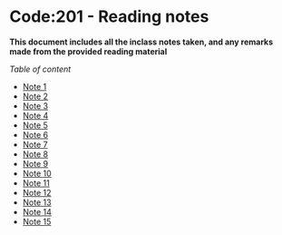 # Code:201 - Reading notes 

**This document includes all the inclass notes taken, and any remarks made from the provided reading material**

*Table of content*
+ [Note 1](https://github.com/ghaithalaydi/reading-notes-201/blob/main/class-01.md)
+ [Note 2](https://github.com/ghaithalaydi/reading-notes-201/blob/main/class-02.md)
+ [Note 3](https://github.com/ghaithalaydi/reading-notes-201/blob/main/class-03.md)
+ [Note 4](https://github.com/ghaithalaydi/reading-notes-201/blob/main/class-04.md)
+ [Note 5](https://github.com/ghaithalaydi/reading-notes-201/blob/main/class-05.md)
+ [Note 6](https://github.com/ghaithalaydi/reading-notes-201/blob/main/class-06.md)
+ [Note 7](https://github.com/ghaithalaydi/reading-notes-201/blob/main/class-07.md)
+ [Note 8](https://github.com/ghaithalaydi/reading-notes-201/blob/main/class-08.md)
+ [Note 9](https://github.com/ghaithalaydi/reading-notes-201/blob/main/class-09.md)
+ [Note 10](https://github.com/ghaithalaydi/reading-notes-201/blob/main/class-10.md)
+ [Note 11](https://github.com/ghaithalaydi/reading-notes-201/blob/main/class-11.md)
+ [Note 12](https://github.com/ghaithalaydi/reading-notes-201/blob/main/class-12.md)
+ [Note 13](https://github.com/ghaithalaydi/reading-notes-201/blob/main/class-13.md)
+ [Note 14](https://link1.github)
+ [Note 15](https://link1.github)

